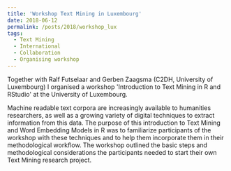 ```yaml
---
title: 'Workshop Text Mining in Luxembourg'
date: 2018-06-12
permalink: /posts/2018/workshop_lux
tags:
  - Text Mining
  - International
  - Collaboration
  - Organising workshop
---
```

Together with Ralf Futselaar and Gerben Zaagsma (C2DH, University of Luxembourg) I organised a workshop 'Introduction to Text Mining in R and RStudio' at the University of Luxembourg.

Machine readable text corpora are increasingly available to humanities researchers, as well as a growing variety of digital techniques to extract information from this data. The purpose of this introduction to Text Mining and Word Embedding Models in R was to familiarize participants of the workshop with these techniques and to help them incorporate them in their methodological workflow. The workshop outlined the basic steps and methodological considerations the participants needed to start their own Text Mining research project. 
